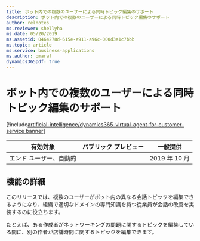 ```yaml
---
title: ボット内での複数のユーザーによる同時トピック編集のサポート
description: ボット内での複数のユーザーによる同時トピック編集のサポート
author: relnotes
ms.reviewer: shellyha
ms.date: 05/20/2019
ms.assetid: 0464278d-615e-e911-a96c-000d3a1c7bbb
ms.topic: article
ms.service: business-applications
ms.author: omaraf
dynamics365pdf: true
---
```

# ボット内での複数のユーザーによる同時トピック編集のサポート
[!include[artificial-intelligence/dynamics365-virtual-agent-for-customer-service banner](../includes/artificial-intelligence/dynamics365-virtual-agent-for-customer-service.md)]

| 有効対象    |  パブリック プレビュー | 一般提供 | 
| ---------- | ---------- |---------- |
|エンド ユーザー、自動的|| 2019 年 10 月|






## 機能の詳細
<!--feature detail start -->
このリリースでは、複数のユーザーがボット内の異なる会話トピックを編集できるようになり、組織で適切なドメインの専門知識を持つ従業員が会話の改善を実装するのに役立ちます。 
  
たとえば、ある作成者がネットワーキングの問題に関するトピックを編集している間に、別の作者が店舗時間に関するトピックを編集できます。
<!--feature detail end -->










